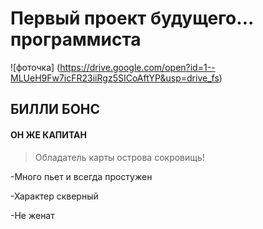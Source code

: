 # Первый проект будущего... программиста

![фоточка] (https://drive.google.com/open?id=1--MLUeH9Fw7icFR23iiRgz5SICoAftYP&usp=drive_fs)

## БИЛЛИ БОНС

#### ОН ЖЕ КАПИТАН

> Обладатель карты острова сокровищь!

-Много пьет и всегда простужен

-Характер скверный

-Не женат
